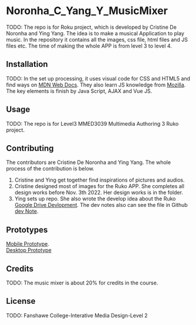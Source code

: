 # Noronha_C_Yang_Y_MusicMixer
TODO: The repo is for Roku project, which is developed by Cristine De Noronha and Ying Yang. The idea is to make a musical Application to play music. In the repository it contains all the images, css file, html files and JS files etc. The time of making the whole APP is from level 3 to level 4.  


## Installation
TODO: In the set up processing, it uses visual code for CSS and HTML5 and find ways on [MDN Web Docs](https://developer.mozilla.org/en-US/). They also learn JS knowledge from [Mozilla](https://developer.mozilla.org/fr/docs/Web/JavaScript).
The key elements is finish by Java Script, AJAX and Vue JS.

## Usage
TODO: The repo is for Level3 MMED3039 Multimedia Authoring 3 Ruko project.

## Contributing
The contributors are Cristine De Noronha and Ying Yang. The whole process of the contribution is below.
1. Cristine and Ying get together find inspirations of pictures and audios.
2. Cristine designed most of images for the Ruko APP. She completes all design works before Nov. 3th 2022. Her design works is in the folder. 
3. Ying sets up repo. She also wrote the develop idea about the Ruko [Google Drive Devlopment](https://docs.google.com/presentation/d/1EfzWlm4qpwwJbzJLUvZhMMSo_4te_uSK/edit#slide=id.p1). The dev notes also can see the file in Github [dev Note](https://github.com/yingyang0729/Noronha_C_Yang_Y_Roku/blob/main/Dev_Note/Dev%20Note.pdf).


## Prototypes
[Mobile Prototype](https://www.figma.com/proto/V1FSaix5ZvekSP3oELv5Z8/ROKU?page-id=0%3A1&node-id=7%3A292&viewport=2046%2C2589%2C0.25&scaling=scale-down&starting-point-node-id=7%3A292).<br>
[Desktop Prototype](https://www.figma.com/proto/V1FSaix5ZvekSP3oELv5Z8/ROKU?page-id=39%3A14741&node-id=39%3A14744&viewport=728%2C474%2C0.15&scaling=scale-down&starting-point-node-id=39%3A14744)

## Credits
TODO: The music mixer is about 20% for credits in the course.

## License
TODO: Fanshawe College-Interative Media Design-Level 2



